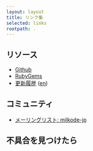 ```yaml
---
layout: layout
title: リンク集
selected: links
rootpath: .
---
```

## リソース
- [Github](https://github.com/ongaeshi/milkode)
- [RubyGems](https://rubygems.org/gems/milkode)
- [更新履歴](https://github.com/ongaeshi/milkode/blob/master/HISTORY.ja.rdoc) ([en](https://github.com/ongaeshi/milkode/blob/master/HISTORY.rdoc)) 

## コミュニティ

- [メーリングリスト: milkode-jp](https://groups.google.com/forum/?hl=ja&fromgroups#!forum/milkode-jp)

## 不具合を見つけたら

